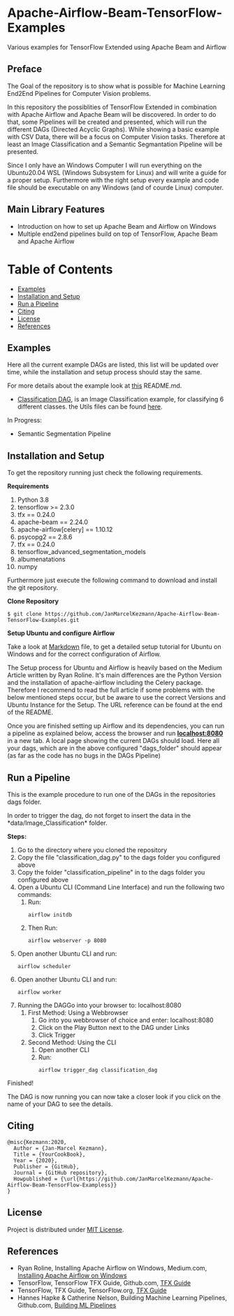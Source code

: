 # Apache-Airflow-Beam-TensorFlow-Examples
Various examples for TensorFlow Extended using Apache Beam and Airflow

## Preface

<p>The Goal of the repository is to show what is possible for Machine Learning End2End Pipelines for Computer Vision problems.</p>
<p>In this repository the possiblities of TensorFlow Extended in combination with Apache Airflow and Apache Beam will be discovered. In order to do that, some Pipelines will be created and presented, which will run the different DAGs (Directed Acyclic Graphs). While showing a basic example with CSV Data, there will be a focus on Computer Vision tasks. Therefore at least an Image Classification and a Semantic Segmantation Pipeline will be presented.</p>
<p>Since I only have an Windows Computer I will run everything on the Ubuntu20.04 WSL (Windows Subsystem for Linux) and will write a guide for a proper setup. Furthermore with the right setup every example and code file should be executable on any Windows (and of courde Linux) computer.</p>

## Main Library Features

 - Introduction on how to set up Apache Beam and Airflow on Windows
 - Multiple end2end pipelines build on top of TensorFlow, Apache Beam and Apache Airflow
 
# Table of Contents

 - [Examples](#examples)
 - [Installation and Setup](#installation-and-setup)
 - [Run a Pipeline](#run-a-pipeline)
 - [Citing](#citing)
 - [License](#license)
 - [References](#references)
 
## Examples
 
<p>Here all the current example DAGs are listed, this list will be updated over time, while the installation and setup process should stay the same.</p>
<p>For more details about the example look at <a href="https://github.com/JanMarcelKezmann/Apache-Airflow-Beam-TensorFlow-Examples/tree/main/dags/">this</a> README.md.</p>

- <a href="https://github.com/JanMarcelKezmann/Apache-Airflow-Beam-TensorFlow-Examples/blob/main/dags/classification_dag.py">Classification DAG</a>, is an Image Classification example, for classifying 6 different classes. the Utils files can be found <a href="https://github.com/JanMarcelKezmann/Apache-Airflow-Beam-TensorFlow-Examples/tree/main/dags/classification_pipeline">here</a>.

In Progress:
 - Semantic Segmentation Pipeline
 
## Installation and Setup

<p>To get the repository running just check the following requirements.</p>

**Requirements**
1) Python 3.8
2) tensorflow >= 2.3.0
3) tfx == 0.24.0
4) apache-beam == 2.24.0
5) apache-airflow[celery] == 1.10.12
6) psycopg2 == 2.8.6
7) tfx == 0.24.0
8) tensorflow_advanced_segmentation_models
9) albumenatations
10) numpy

<p>Furthermore just execute the following command to download and install the git repository.</p>

**Clone Repository**

    $ git clone https://github.com/JanMarcelKezmann/Apache-Airflow-Beam-TensorFlow-Examples.git

**Setup Ubuntu and configure Airflow**

<p>Take a look at <a href="https://github.com/JanMarcelKezmann/Apache-Airflow-Beam-TensorFlow-Examples/blob/main/Installation-And-Setup.md">Markdown</a> file, to get a detailed setup tutorial for Ubuntu on Windows and for the correct configuration of Airflow.</p>

<p>The Setup process for Ubuntu and Airflow is heavily based on the Medium Article written by Ryan Roline. It's main differences are the Python Version and the installation of apache-airflow including the Celery package. Therefore I recommend to read the full article if some problems with the below mentioned steps occur, but be aware to use the correct Versions and Ubuntu Instance for the Setup. The URL reference can be found at the end of the README.</p>

<p>Once you are finished setting up Airflow and its dependencies, you can run a pipeline as explained below, access the browser and run <a href="http://localhost:8080"><strong>localhost:8080</strong></a> in a new tab. A local page showing the current DAGs should load. Here all your dags, which are in the above configured "dags_folder" should appear (as far as the code has no bugs in the DAGs Pipeline)

## Run a Pipeline

<p>This is the example procedure to run one of the DAGs in the repositories dags folder.</p>
<p>In order to trigger the dag, do not forget to insert the data in the *data/Image_Classification* folder.</p>

**Steps:**

<ol>
 <li>Go to the directory where you cloned the repository</li>
 <li>Copy the file "classification_dag.py" to the dags folder you configured above</li>
 <li>Copy the folder "classification_pipeline" in to the dags folder you configured above</li>
 <li>Open a Ubuntu CLI (Command Line Interface) and run the following two commands:
  <ol>
   <li>Run:</li>
  
    airflow initdb
   
   <li>Then Run:</li>
   
    airflow webserver -p 8080
   
  </ol>
 </li>
 <li>Open another Ubuntu CLI and run:</li>

    airflow scheduler
 
 <li>Open another Ubuntu CLI and run:</li>
 
    airflow worker
 
 <li>Running the DAGGo into your browser to: localhost:8080
  <ol>
   <li>First Method: Using a Webbrowser
    <ol>
     <li>Go into you webbrowser of choice and enter: localhost:8080</li>
     <li>Click on the Play Button next to the DAG under Links</li>
     <li>Click Trigger</li>
    </ol>
   </li>
   <li>Second Method: Using the CLI
    <ol>
     <li>Open another CLI</li>
     <li>Run:</li>
     
    airflow trigger_dag classification_dag
  
   </ol>
   </li>
  </ol>
 </li>
</ol>
  
 Finished!

<p>The DAG is now running you can now take a closer look if you click on the name of your DAG to see the details.</p>

## Citing

    @misc{Kezmann:2020,
      Author = {Jan-Marcel Kezmann},
      Title = {YourCookBook},
      Year = {2020},
      Publisher = {GitHub},
      Journal = {GitHub repository},
      Howpublished = {\url{https://github.com/JanMarcelKezmann/Apache-Airflow-Beam-TensorFlow-Exampless}}
    }

## License

Project is distributed under <a href="https://github.com/JanMarcelKezmann/Apache-Airflow-Beam-TensorFlow-Examples/blob/master/LICENSE">MIT License</a>.

## References

 - Ryan Roline, Installing Apache Airflow on Windows, Medium.com, <a href="https://medium.com/@ryanroline/installing-apache-airflow-on-windows-10-5247aa1249ef">Installing Apache Airflow on Windows</a>
 - TensorFlow, TensorFlow TFX Guide, Github.com, <a href="https://github.com/tensorflow/tfx/tree/master/docs/guide">TFX Guide</a>
 - TensorFlow, TFX Guide, TensorFlow.org, <a href="https://www.tensorflow.org/tfx/guide/">TFX Guide</a>
 - Hannes Hapke & Catherine Nelson, Building Machine Learning Pipelines, Github.com, <a href="https://github.com/Building-ML-Pipelines/building-machine-learning-pipelines">Building ML Pipelines</a>
